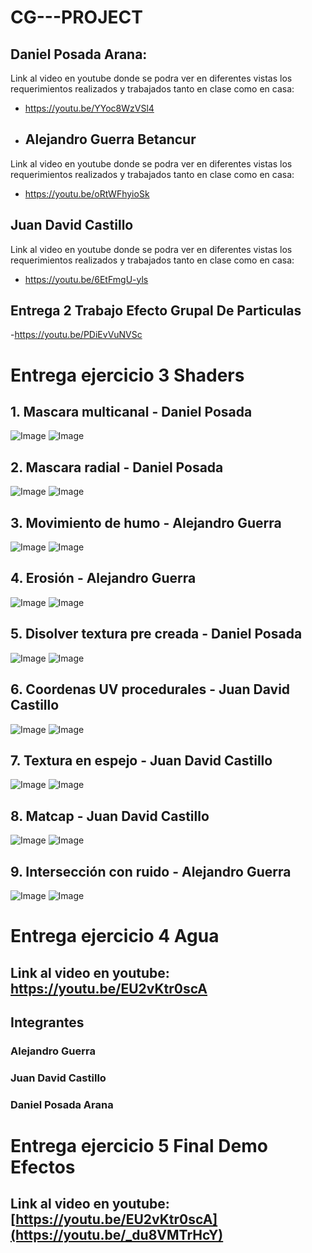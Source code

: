 # CG---PROJECT

## Daniel Posada Arana:
Link al video en youtube donde se podra ver en diferentes vistas los requerimientos realizados y trabajados tanto en clase como en casa:
- https://youtu.be/YYoc8WzVSl4
- ## Alejandro Guerra Betancur
Link al video en youtube donde se podra ver en diferentes vistas los requerimientos realizados y trabajados tanto en clase como en casa:
- https://youtu.be/oRtWFhyioSk
## Juan David Castillo
Link al video en youtube donde se podra ver en diferentes vistas los requerimientos realizados y trabajados tanto en clase como en casa:
- https://youtu.be/6EtFmgU-yls


## Entrega 2 Trabajo Efecto Grupal De Particulas 
-https://youtu.be/PDiEvVuNVSc
  
# Entrega ejercicio 3 Shaders
## 1. Mascara multicanal - Daniel Posada
![Image](https://github.com/user-attachments/assets/ddcd2ade-4ec5-4993-880c-286c30488e3e)
![Image](https://github.com/user-attachments/assets/5e1c77e1-403e-4b4d-9ff0-ea72c6e86e61)
## 2. Mascara radial - Daniel Posada
![Image](https://github.com/user-attachments/assets/a70fcd34-8483-44d5-9072-e1ddca3fa2d7)
![Image](https://github.com/user-attachments/assets/ddc3217b-8504-45e0-9abe-b18d6a62aac6)
## 3. Movimiento de humo - Alejandro Guerra
![Image](https://github.com/user-attachments/assets/0d6071ec-b785-40b3-9d14-e0c3e5bd0568)
![Image](https://github.com/user-attachments/assets/34cd9fc4-6b12-4092-93e3-04eb695f8090)
## 4. Erosión - Alejandro Guerra
![Image](https://github.com/user-attachments/assets/4daad5fa-47d1-4e05-8dd2-b695cce36a1a)
![Image](https://github.com/user-attachments/assets/851bd259-815e-47b4-b892-b8bf342dd8fc)
## 5. Disolver textura pre creada - Daniel Posada
![Image](https://github.com/user-attachments/assets/c759ca82-b4b9-4412-a7d9-b8252b76ebb2)
![Image](https://github.com/user-attachments/assets/3dfabcfb-9d65-402b-9aad-d5fa45a4676d)
## 6. Coordenas UV procedurales - Juan David Castillo
![Image](https://github.com/user-attachments/assets/fabf4c20-78b8-4cdf-868b-f054224df488)
![Image](https://github.com/user-attachments/assets/be024a57-3c95-4a5b-aef1-fd90f7899f24)
## 7. Textura en espejo - Juan David Castillo
![Image](https://github.com/user-attachments/assets/cbc62a27-d16a-4085-8072-a5cbec065e04)
![Image](https://github.com/user-attachments/assets/07d20680-08d9-4245-8ef0-59866854ba4c)
## 8. Matcap - Juan David Castillo
![Image](https://github.com/user-attachments/assets/c9754ec0-8097-4043-af98-a01881948bb3)
![Image](https://github.com/user-attachments/assets/3423a85c-67b2-4963-b572-2c063ffa3e96)
## 9. Intersección con ruido - Alejandro Guerra
![Image](https://github.com/user-attachments/assets/eb3ebc54-53c9-4241-8b08-f4ffc5f9a27d)
![Image](https://github.com/user-attachments/assets/2a158b84-3c0d-4585-8ede-ae7591ddd142)

# Entrega ejercicio 4 Agua
## Link al video en youtube: https://youtu.be/EU2vKtr0scA
## Integrantes
### Alejandro Guerra
### Juan David Castillo
### Daniel Posada Arana

# Entrega ejercicio 5 Final Demo Efectos
## Link al video en youtube: [https://youtu.be/EU2vKtr0scA](https://youtu.be/_du8VMTrHcY)

